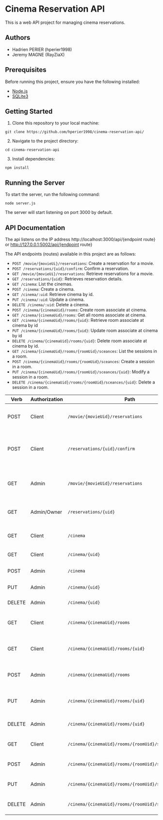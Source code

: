 # Cinema Reservation API

This is a web API project for managing cinema reservations.

## Authors
- Hadrien PERIER (hperier1998)
- Jeremy MAGNE (RayZiaX)

## Prerequisites

Before running this project, ensure you have the following installed:

- [Node.js](https://nodejs.org/)
- [SQLite3](https://www.sqlite.org/download.html)

## Getting Started

1. Clone this repository to your local machine:

```git clone https://github.com/hperier1998/cinema-reservation-api/```

2. Navigate to the project directory:

```cd cinema-reservation-api```

3. Install dependencies:

```npm install```

## Running the Server

To start the server, run the following command:

```node server.js```

The server will start listening on port 3000 by default.

## API Documentation

The api listens on the IP address http://localhost:3000/api/{endpoint route} or http://127.0.0.1:5002/api/{endpoint route}

The API endpoints (routes) available in this project are as follows:

- `POST /movie/{movieUi}/reservations`: Create a reservation for a movie.
- `POST /reservations/{uid}/confirm`: Confirm a reservation.
- `GET /movie/{movieUi}/reservations`: Retrieve reservations for a movie.
- `GET /reservations/{uid}`: Retrieves reservation details.
- `GET /cinema`: List the cinemas.
- `POST /cinema`: Create a cinema.
- `GET /cinema/:uid`: Retrieve cinema by id.
- `PUT /cinema/:uid`: Update a cinema.
- `DELETE /cinema/:uid`: Delete a cinema.
- `POST /cinema/{cinemaUid}/rooms`: Create room associate at cinema.
- `GET /cinema/{cinemaUid}/rooms`: Get all rooms associate at cinema.
- `GET /cinema/{cinemaUid}/rooms/{uid}`: Retrieve room associate at cinema by id
- `PUT /cinema/{cinemaUid}/rooms/{uid}`: Update room associate at cinema by id
- `DELETE /cinema/{cinemaUid}/rooms/{uid}`: Delete room associate at cinema by id.
- `GET /cinema/{cinemaUid}/rooms/{roomUid}/sceances`: List the sessions in a room.
- `POST /cinema/{cinemaUid}/rooms/{roomUid}/sceances`: Create a session in a room.
- `PUT /cinema/{cinemaUid}/rooms/{roomUid}/sceances/{uid}`: Modify a session in a room.
- `DELETE /cinema/{cinemaUid}/rooms/{roomUid}/sceances/{uid}`: Delete a session in a room.

| Verb   | Authorization | Path                                           | Input                                  | Output                                              | Description                                      |
|--------|---------------|------------------------------------------------|----------------------------------------|-----------------------------------------------------|--------------------------------------------------|
| POST   | Client        | `/movie/{movieUid}/reservations`               | `{sceance, nbSeats, room}`              | `{uid, rank, status, createdAt, updatedAt, expiresAt}` | Allows entering the reservation process          |
| POST   | Client        | `/reservations/{uid}/confirm`                  |                                        |                                                     | Allows confirming the reservation if the status allows |
| GET    | Admin         | `/movie/{movieUid}/reservations`               |                                        | `[{uid, rank, status, createdAt, updatedAt, expiresAt}]` | Lists all current reservations for a movie       |
| GET    | Admin/Owner   | `/reservations/{uid}`                         |                                        | `{uid, rank, status, createdAt, updatedAt, expiresAt}` | Retrieves the details of a reservation           |
| GET    | Client        | `/cinema`                                     |                                        | `[{uid, name, createdAt, updatedAt}]`                | Lists all cinemas                                |
| GET    | Client        | `/cinema/{uid}`                               |                                        | `{uid, name, createdAt, updatedAt}`                  | Displays a cinema                                |
| POST   | Admin         | `/cinema`                                     | `{uid, name}`                          | `{uid, name, createdAt, updatedAt}`                  | Creates a cinema                                 |
| PUT    | Admin         | `/cinema/{uid}`                               | `{uid, name}`                          | `{uid, name, createdAt, updatedAt}`                  | Modifies a cinema                                |
| DELETE | Admin         | `/cinema/{uid}`                               |                                        |                                                     | Deletes a cinema                                 |
| GET    | Client        | `/cinema/{cinemaUid}/rooms`                   |                                        | `[{uid, seats, name, createdAt, updatedAt}]`         | Lists all rooms in a cinema                      |
| GET    | Client        | `/cinema/{cinemaUid}/rooms/{uid}`             |                                        | `{uid, seats, name, createdAt, updatedAt}`           | Displays a room in a cinema                      |
| POST   | Admin         | `/cinema/{cinemaUid}/rooms`                   | `{uid, seats, name, createdAt, updatedAt}` | `{uid, seats, name, createdAt, updatedAt}`           | Creates a room in a cinema                       |
| PUT    | Admin         | `/cinema/{cinemaUid}/rooms/{uid}`             | `{uid, seats, name, createdAt, updatedAt}` | `{uid, seats, name, createdAt, updatedAt}`           | Modifies a room in a cinema                      |
| DELETE | Admin         | `/cinema/{cinemaUid}/rooms/{uid}`             |                                        |                                                     | Deletes a room in a cinema                       |
| GET    | Client        | `/cinema/{cinemaUid}/rooms/{roomUid}/sceances`|                                        | `[{uid, movie, date}]`                                | Lists all sessions in a room                     |
| POST   | Admin         | `/cinema/{cinemaUid}/rooms/{roomUid}/sceances`| `{movie, date}`                        | `{uid, movie, date}`                                  | Creates a session in a room                      |
| PUT    | Admin         | `/cinema/{cinemaUid}/rooms/{roomUid}/sceances/{uid}` | `{movie, date}`             | `{uid, movie, date}`                                  | Modifies a session in a room                     |
| DELETE | Admin         | `/cinema/{cinemaUid}/rooms/{roomUid}/sceances/{uid}` |                                        |                                                     | Deletes a session in a room                      |
